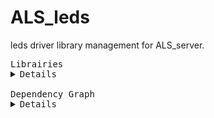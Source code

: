 # ALS_leds

leds driver library management for ALS_server.

<pre>
Librairies
<details>
ALS_leds                        = https://github.com/AdriLighting/ALS_leds
ALS_matrixRGB                   = https://github.com/AdriLighting/ALS_matrixRGB
ALS_neomatrix                   = https://github.com/AdriLighting/ALS_neomatrix
Adafruit BusIO                  = https://github.com/adafruit/Adafruit_BusIO
FastLED                         = https://github.com/FastLED/FastLED
EspSoftwareSerial               = https://github.com/plerup/espsoftwareserial
FastLED NeoMatrix               = https://github.com/marcmerlin/FastLED_NeoMatrix
Framebuffer GFX                 = https://github.com/marcmerlin/Framebuffer_GFX
Adafruit GFX Library            = https://github.com/adafruit/Adafruit-GFX-Library
</details>
Dependency Graph
<details>
|-- [Adafruit BusIO] 1.4.1
|   |-- [Wire] 1.0
|   |-- [SPI] 1.0
|-- [Wire] 1.0
|-- [ALS_leds] 1.0.0
|   |-- [ALS_matrixRGB] 1.0.0
|   |   |-- [FastLED] 3.3.3
|   |   |   |-- [SPI] 1.0
|   |   |   |-- [EspSoftwareSerial] 6.8.5
|   |-- [ALS_neomatrix] 1.0.0
|   |   |-- [FastLED] 3.3.3
|   |   |   |-- [SPI] 1.0
|   |   |   |-- [EspSoftwareSerial] 6.8.5
|   |   |-- [FastLED NeoMatrix] 1.1
|   |   |   |-- [Framebuffer GFX] 1.0
|   |   |   |   |-- [Adafruit GFX Library] 1.10.2
|   |   |   |   |   |-- [Adafruit BusIO] 1.4.1
|   |   |   |   |   |   |-- [Wire] 1.0
|   |   |   |   |   |   |-- [SPI] 1.0
|   |   |   |   |   |-- [Wire] 1.0
|   |   |   |   |   |-- [SPI] 1.0
|   |   |   |   |-- [FastLED] 3.3.3
|   |   |   |   |   |-- [SPI] 1.0
|   |   |   |   |   |-- [EspSoftwareSerial] 6.8.5
|   |   |   |-- [Adafruit GFX Library] 1.10.2
|   |   |   |   |-- [Adafruit BusIO] 1.4.1
|   |   |   |   |   |-- [Wire] 1.0
|   |   |   |   |   |-- [SPI] 1.0
|   |   |   |   |-- [Wire] 1.0
|   |   |   |   |-- [SPI] 1.0
|   |   |   |-- [FastLED] 3.3.3
|   |   |   |   |-- [SPI] 1.0
|   |   |   |   |-- [EspSoftwareSerial] 6.8.5
|   |-- [FastLED] 3.3.3
|   |   |-- [SPI] 1.0
|   |   |-- [EspSoftwareSerial] 6.8.5</details>
</pre>
